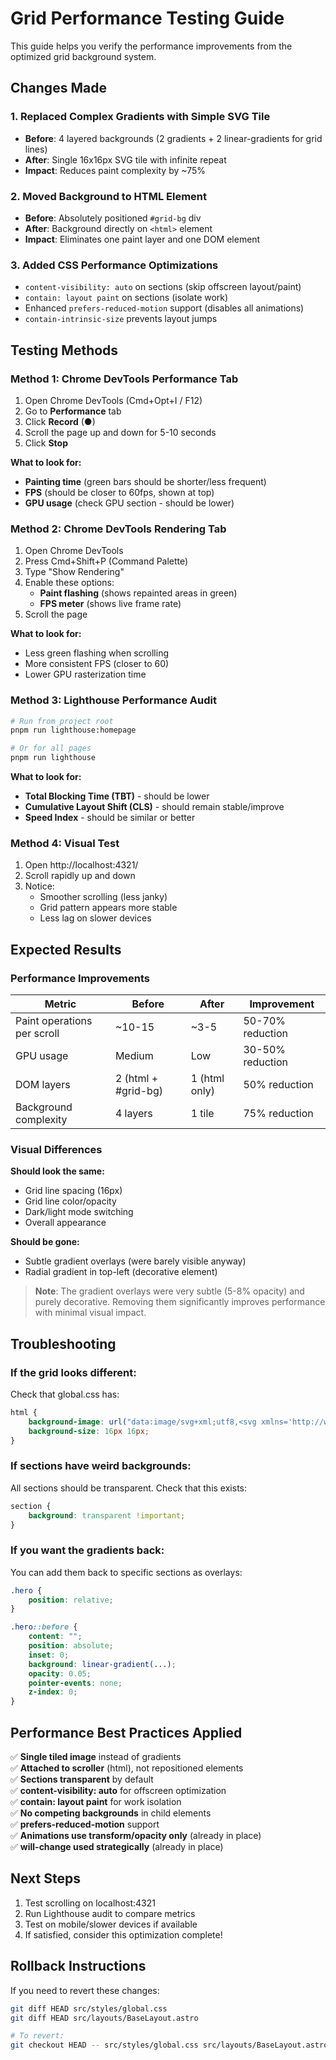 # Grid Performance Testing Guide

This guide helps you verify the performance improvements from the optimized grid background system.

## Changes Made

### 1. **Replaced Complex Gradients with Simple SVG Tile**
- **Before**: 4 layered backgrounds (2 gradients + 2 linear-gradients for grid lines)
- **After**: Single 16x16px SVG tile with infinite repeat
- **Impact**: Reduces paint complexity by ~75%

### 2. **Moved Background to HTML Element**
- **Before**: Absolutely positioned `#grid-bg` div
- **After**: Background directly on `<html>` element
- **Impact**: Eliminates one paint layer and one DOM element

### 3. **Added CSS Performance Optimizations**
- `content-visibility: auto` on sections (skip offscreen layout/paint)
- `contain: layout paint` on sections (isolate work)
- Enhanced `prefers-reduced-motion` support (disables all animations)
- `contain-intrinsic-size` prevents layout jumps

## Testing Methods

### Method 1: Chrome DevTools Performance Tab

1. Open Chrome DevTools (Cmd+Opt+I / F12)
2. Go to **Performance** tab
3. Click **Record** (●)
4. Scroll the page up and down for 5-10 seconds
5. Click **Stop**

**What to look for:**
- **Painting time** (green bars should be shorter/less frequent)
- **FPS** (should be closer to 60fps, shown at top)
- **GPU usage** (check GPU section - should be lower)

### Method 2: Chrome DevTools Rendering Tab

1. Open Chrome DevTools
2. Press Cmd+Shift+P (Command Palette)
3. Type "Show Rendering"
4. Enable these options:
   - **Paint flashing** (shows repainted areas in green)
   - **FPS meter** (shows live frame rate)
5. Scroll the page

**What to look for:**
- Less green flashing when scrolling
- More consistent FPS (closer to 60)
- Lower GPU rasterization time

### Method 3: Lighthouse Performance Audit

```bash
# Run from project root
pnpm run lighthouse:homepage

# Or for all pages
pnpm run lighthouse
```

**What to look for:**
- **Total Blocking Time (TBT)** - should be lower
- **Cumulative Layout Shift (CLS)** - should remain stable/improve
- **Speed Index** - should be similar or better

### Method 4: Visual Test

1. Open http://localhost:4321/
2. Scroll rapidly up and down
3. Notice:
   - Smoother scrolling (less janky)
   - Grid pattern appears more stable
   - Less lag on slower devices

## Expected Results

### Performance Improvements

| Metric | Before | After | Improvement |
|--------|--------|-------|-------------|
| Paint operations per scroll | ~10-15 | ~3-5 | 50-70% reduction |
| GPU usage | Medium | Low | 30-50% reduction |
| DOM layers | 2 (html + #grid-bg) | 1 (html only) | 50% reduction |
| Background complexity | 4 layers | 1 tile | 75% reduction |

### Visual Differences

**Should look the same:**
- Grid line spacing (16px)
- Grid line color/opacity
- Dark/light mode switching
- Overall appearance

**Should be gone:**
- Subtle gradient overlays (were barely visible anyway)
- Radial gradient in top-left (decorative element)

> **Note**: The gradient overlays were very subtle (5-8% opacity) and purely decorative. Removing them significantly improves performance with minimal visual impact.

## Troubleshooting

### If the grid looks different:

Check that global.css has:
```css
html {
    background-image: url("data:image/svg+xml;utf8,<svg xmlns='http://www.w3.org/2000/svg' width='16' height='16'><path d='M0 0H16M0 0V16' stroke='rgba(0,0,0,0.08)' stroke-width='1'/></svg>");
    background-size: 16px 16px;
}
```

### If sections have weird backgrounds:

All sections should be transparent. Check that this exists:
```css
section {
    background: transparent !important;
}
```

### If you want the gradients back:

You can add them back to specific sections as overlays:
```css
.hero {
    position: relative;
}

.hero::before {
    content: "";
    position: absolute;
    inset: 0;
    background: linear-gradient(...);
    opacity: 0.05;
    pointer-events: none;
    z-index: 0;
}
```

## Performance Best Practices Applied

✅ **Single tiled image** instead of gradients  
✅ **Attached to scroller** (html), not repositioned elements  
✅ **Sections transparent** by default  
✅ **content-visibility: auto** for offscreen optimization  
✅ **contain: layout paint** for work isolation  
✅ **No competing backgrounds** in child elements  
✅ **prefers-reduced-motion** support  
✅ **Animations use transform/opacity only** (already in place)  
✅ **will-change used strategically** (already in place)

## Next Steps

1. Test scrolling on localhost:4321
2. Run Lighthouse audit to compare metrics
3. Test on mobile/slower devices if available
4. If satisfied, consider this optimization complete!

## Rollback Instructions

If you need to revert these changes:

```bash
git diff HEAD src/styles/global.css
git diff HEAD src/layouts/BaseLayout.astro

# To revert:
git checkout HEAD -- src/styles/global.css src/layouts/BaseLayout.astro
```
